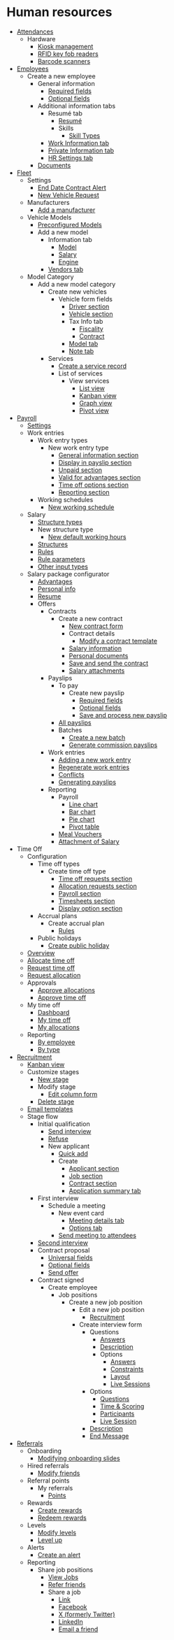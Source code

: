 # Human resources

  * [Attendances](hr/attendances)
    * Hardware
      * [Kiosk management](hr/attendances/hardware#kiosk-management)
      * [RFID key fob readers](hr/attendances/hardware#rfid-key-fob-readers)
      * [Barcode scanners](hr/attendances/hardware#barcode-scanners)
  * [Employees](hr/employees)
    * Create a new employee
      * General information
        * [Required fields](hr/employees/new_employee#required-fields)
        * [Optional fields](hr/employees/new_employee#optional-fields)
      * Additional information tabs
        * Resumé tab
          * [Resumé](hr/employees/new_employee#resume)
          * Skills
            * [Skill Types](hr/employees/new_employee#skill-types)
        * [Work Information tab](hr/employees/new_employee#work-information-tab)
        * [Private Information tab](hr/employees/new_employee#private-information-tab)
        * [HR Settings tab](hr/employees/new_employee#hr-settings-tab)
      * [Documents](hr/employees/new_employee#documents)
  * [Fleet](hr/fleet)
    * Settings
      * [End Date Contract Alert](hr/fleet#end-date-contract-alert)
      * [New Vehicle Request](hr/fleet#new-vehicle-request)
    * Manufacturers
      * [Add a manufacturer](hr/fleet#add-a-manufacturer)
    * Vehicle Models
      * [Preconfigured Models](hr/fleet#preconfigured-models)
      * Add a new model
        * Information tab
          * [Model](hr/fleet#model)
          * [Salary](hr/fleet#salary)
          * [Engine](hr/fleet#engine)
        * [Vendors tab](hr/fleet#vendors-tab)
    * Model Category
      * Add a new model category
        * Create new vehicles
          * Vehicle form fields
            * [Driver section](hr/fleet/new_vehicle#driver-section)
            * [Vehicle section](hr/fleet/new_vehicle#vehicle-section)
            * Tax Info tab
              * [Fiscality](hr/fleet/new_vehicle#fiscality)
              * [Contract](hr/fleet/new_vehicle#contract)
            * [Model tab](hr/fleet/new_vehicle#model-tab)
            * [Note tab](hr/fleet/new_vehicle#note-tab)
        * Services
          * [Create a service record](hr/fleet/service#create-a-service-record)
          * List of services
            * View services
              * [List view](hr/fleet/service#list-view)
              * [Kanban view](hr/fleet/service#kanban-view)
              * [Graph view](hr/fleet/service#graph-view)
              * [Pivot view](hr/fleet/service#pivot-view)
  * [Payroll](hr/payroll)
    * [Settings](hr/payroll#settings)
    * Work entries
      * Work entry types
        * New work entry type
          * [General information section](hr/payroll#general-information-section)
          * [Display in payslip section](hr/payroll#display-in-payslip-section)
          * [Unpaid section](hr/payroll#unpaid-section)
          * [Valid for advantages section](hr/payroll#valid-for-advantages-section)
          * [Time off options section](hr/payroll#time-off-options-section)
          * [Reporting section](hr/payroll#reporting-section)
      * Working schedules
        * [New working schedule](hr/payroll#new-working-schedule)
    * Salary
      * [Structure types](hr/payroll#structure-types)
      * New structure type
        * [New default working hours](hr/payroll#new-default-working-hours)
      * [Structures](hr/payroll#structures)
      * [Rules](hr/payroll#rules)
      * [Rule parameters](hr/payroll#rule-parameters)
      * [Other input types](hr/payroll#other-input-types)
    * Salary package configurator
      * [Advantages](hr/payroll#advantages)
      * [Personal info](hr/payroll#personal-info)
      * [Resume](hr/payroll#resume)
      * Offers
        * Contracts
          * Create a new contract
            * [New contract form](hr/payroll/contracts#new-contract-form)
            * Contract details
              * [Modify a contract template](hr/payroll/contracts#modify-a-contract-template)
            * [Salary information](hr/payroll/contracts#salary-information)
            * [Personal documents](hr/payroll/contracts#personal-documents)
            * [Save and send the contract](hr/payroll/contracts#save-and-send-the-contract)
            * [Salary attachments](hr/payroll/contracts#salary-attachments)
        * Payslips
          * To pay
            * Create new payslip
              * [Required fields](hr/payroll/payslips#required-fields)
              * [Optional fields](hr/payroll/payslips#optional-fields)
              * [Save and process new payslip](hr/payroll/payslips#save-and-process-new-payslip)
          * [All payslips](hr/payroll/payslips#all-payslips)
          * Batches
            * [Create a new batch](hr/payroll/payslips#create-a-new-batch)
            * [Generate commission payslips](hr/payroll/payslips#generate-commission-payslips)
        * Work entries
          * [Adding a new work entry](hr/payroll/work_entries#adding-a-new-work-entry)
          * [Regenerate work entries](hr/payroll/work_entries#regenerate-work-entries)
          * [Conflicts](hr/payroll/work_entries#conflicts)
          * [Generating payslips](hr/payroll/work_entries#generating-payslips)
        * Reporting
          * Payroll
            * [Line chart](hr/payroll/reporting#line-chart)
            * [Bar chart](hr/payroll/reporting#bar-chart)
            * [Pie chart](hr/payroll/reporting#pie-chart)
            * [Pivot table](hr/payroll/reporting#pivot-table)
          * [Meal Vouchers](hr/payroll/reporting#meal-vouchers)
          * [Attachment of Salary](hr/payroll/reporting#attachment-of-salary)
  * Time Off
    * Configuration
      * Time off types
        * Create time off type
          * [Time off requests section](hr/time_off#time-off-requests-section)
          * [Allocation requests section](hr/time_off#allocation-requests-section)
          * [Payroll section](hr/time_off#payroll-section)
          * [Timesheets section](hr/time_off#timesheets-section)
          * [Display option section](hr/time_off#display-option-section)
      * Accrual plans
        * Create accrual plan
          * [Rules](hr/time_off#rules)
      * Public holidays
        * [Create public holiday](hr/time_off#create-public-holiday)
    * [Overview](hr/time_off#overview)
    * [Allocate time off](hr/time_off#allocate-time-off)
    * [Request time off](hr/time_off#request-time-off)
    * [Request allocation](hr/time_off#request-allocation)
    * Approvals
      * [Approve allocations](hr/time_off#approve-allocations)
      * [Approve time off](hr/time_off#approve-time-off)
    * My time off
      * [Dashboard](hr/time_off#dashboard)
      * [My time off](hr/time_off#id1)
      * [My allocations](hr/time_off#my-allocations)
    * Reporting
      * [By employee](hr/time_off#by-employee)
      * [By type](hr/time_off#by-type)
  * [Recruitment](hr/recruitment)
    * [Kanban view](hr/recruitment#kanban-view)
    * Customize stages
      * [New stage](hr/recruitment#new-stage)
      * Modify stage
        * [Edit column form](hr/recruitment#edit-column-form)
      * [Delete stage](hr/recruitment#delete-stage)
    * [Email templates](hr/recruitment#email-templates)
    * Stage flow
      * Initial qualification
        * [Send interview](hr/recruitment#send-interview)
        * [Refuse](hr/recruitment#refuse)
        * New applicant
          * [Quick add](hr/recruitment#quick-add)
          * Create
            * [Applicant section](hr/recruitment#applicant-section)
            * [Job section](hr/recruitment#job-section)
            * [Contract section](hr/recruitment#contract-section)
            * [Application summary tab](hr/recruitment#application-summary-tab)
      * First interview
        * Schedule a meeting
          * New event card
            * [Meeting details tab](hr/recruitment#meeting-details-tab)
            * [Options tab](hr/recruitment#options-tab)
          * [Send meeting to attendees](hr/recruitment#send-meeting-to-attendees)
      * [Second interview](hr/recruitment#second-interview)
      * Contract proposal
        * [Universal fields](hr/recruitment#universal-fields)
        * [Optional fields](hr/recruitment#optional-fields)
        * [Send offer](hr/recruitment#send-offer)
      * Contract signed
        * Create employee
          * Job positions
            * Create a new job position
              * Edit a new job position
                * [Recruitment](hr/recruitment/new_job#recruitment)
              * Create interview form
                * Questions
                  * [Answers](hr/recruitment/new_job#answers)
                  * [Description](hr/recruitment/new_job#description)
                  * Options
                    * [Answers](hr/recruitment/new_job#id1)
                    * [Constraints](hr/recruitment/new_job#constraints)
                    * [Layout](hr/recruitment/new_job#layout)
                    * [Live Sessions](hr/recruitment/new_job#live-sessions)
                * Options
                  * [Questions](hr/recruitment/new_job#id3)
                  * [Time & Scoring](hr/recruitment/new_job#time-scoring)
                  * [Participants](hr/recruitment/new_job#participants)
                  * [Live Session](hr/recruitment/new_job#live-session)
                * [Description](hr/recruitment/new_job#id4)
                * [End Message](hr/recruitment/new_job#end-message)
  * [Referrals](hr/referrals)
    * Onboarding
      * [Modifying onboarding slides](hr/referrals#modifying-onboarding-slides)
    * Hired referrals
      * [Modify friends](hr/referrals#modify-friends)
    * Referral points
      * My referrals
        * [Points](hr/referrals#points)
    * Rewards
      * [Create rewards](hr/referrals#create-rewards)
      * [Redeem rewards](hr/referrals#redeem-rewards)
    * Levels
      * [Modify levels](hr/referrals#modify-levels)
      * [Level up](hr/referrals#level-up)
    * Alerts
      * [Create an alert](hr/referrals#create-an-alert)
    * Reporting
      * Share job positions
        * [View Jobs](hr/referrals/share_jobs#view-jobs)
        * [Refer friends](hr/referrals/share_jobs#refer-friends)
        * Share a job
          * [Link](hr/referrals/share_jobs#link)
          * [Facebook](hr/referrals/share_jobs#facebook)
          * [X (formerly Twitter)](hr/referrals/share_jobs#x-formerly-twitter)
          * [LinkedIn](hr/referrals/share_jobs#linkedin)
          * [Email a friend](hr/referrals/share_jobs#email-a-friend)

